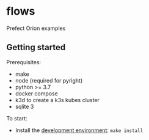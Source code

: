 # flows

Prefect Orion examples

## Getting started

Prerequisites:

- make
- node (required for pyright)
- python >= 3.7
- docker compose
- k3d to create a k3s kubes cluster
- sqlite 3

To start:

- Install the [development environment](CONTRIBUTING.md#Development-environment): `make install`
